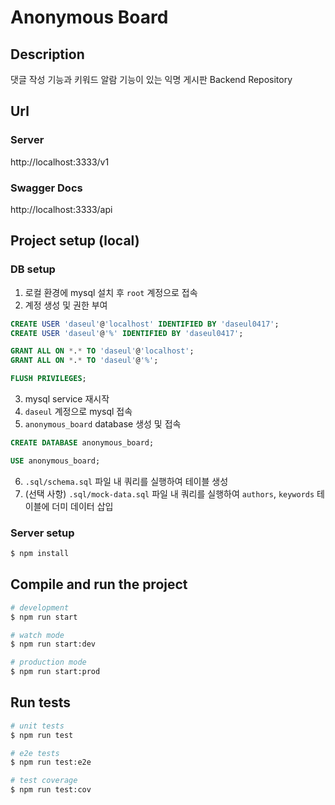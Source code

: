 # Anonymous Board

## Description

댓글 작성 기능과 키워드 알람 기능이 있는 익명 게시판 Backend Repository

## Url
### Server
http://localhost:3333/v1
### Swagger Docs
http://localhost:3333/api

## Project setup (local)
### DB setup
1. 로컬 환경에 mysql 설치 후 `root` 계정으로 접속
2. 계정 생성 및 권한 부여
```sql
CREATE USER 'daseul'@'localhost' IDENTIFIED BY 'daseul0417';
CREATE USER 'daseul'@'%' IDENTIFIED BY 'daseul0417';

GRANT ALL ON *.* TO 'daseul'@'localhost';
GRANT ALL ON *.* TO 'daseul'@'%';

FLUSH PRIVILEGES;
```
3. mysql service 재시작
4. `daseul` 계정으로 mysql 접속
5. `anonymous_board` database 생성 및 접속
```sql
CREATE DATABASE anonymous_board;

USE anonymous_board;
```
6. `.sql/schema.sql` 파일 내 쿼리를 실행하여 테이블 생성
7. (선택 사항) `.sql/mock-data.sql` 파일 내 쿼리를 실행하여 `authors`, `keywords` 테이블에 더미 데이터 삽입

### Server setup
```bash
$ npm install
```

## Compile and run the project

```bash
# development
$ npm run start

# watch mode
$ npm run start:dev

# production mode
$ npm run start:prod
```

## Run tests

```bash
# unit tests
$ npm run test

# e2e tests
$ npm run test:e2e

# test coverage
$ npm run test:cov
```
